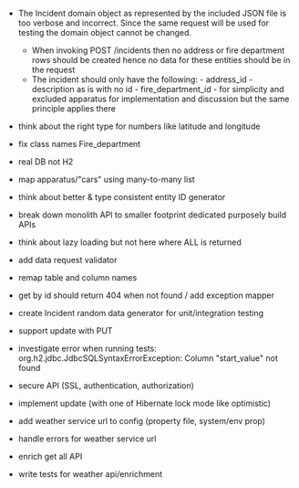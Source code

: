 - The Incident domain object as represented by the included JSON file is too verbose and incorrect.
Since the same request will be used for testing the domain object cannot be changed.
    - When invoking POST /incidents then no address or fire department rows should be created
    hence no data for these entities should be in the request 
    - The incident should only have the following:
          - address_id
          - description as is with no id
          - fire_department_id
          - for simplicity and excluded apparatus for implementation and discussion
          but the same principle applies there


- think about the right type for numbers like latitude and longitude
- fix class names Fire_department
- real DB not H2
- map apparatus/"cars" using many-to-many list
- think about better & type consistent entity ID generator
- break down monolith API to smaller footprint dedicated purposely build APIs
- think about lazy loading but not here where ALL is returned
- add data request validator
- remap table and column names
- get by id should return 404 when not found / add exception mapper
- create Incident random data generator for unit/integration testing
- support update with PUT
- investigate error when running tests: org.h2.jdbc.JdbcSQLSyntaxErrorException: Column "start_value" not found
- secure API (SSL, authentication, authorization)
- implement  update (with one of Hibernate lock mode like optimistic)
- add weather service url to config (property file, system/env prop)
- handle errors for weather service url
- enrich get all API
- write tests for weather api/enrichment 
 